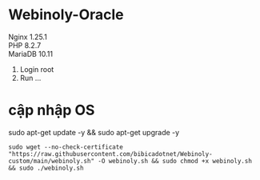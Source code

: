 # Webinoly-Oracle
Nginx 1.25.1 <br>
PHP 8.2.7 <br>
MariaDB 10.11

1. Login root
2. Run
...
# cập nhập OS
sudo apt-get update -y && sudo apt-get upgrade -y
```
sudo wget --no-check-certificate "https://raw.githubusercontent.com/bibicadotnet/Webinoly-custom/main/webinoly.sh" -O webinoly.sh && sudo chmod +x webinoly.sh && sudo ./webinoly.sh
```
